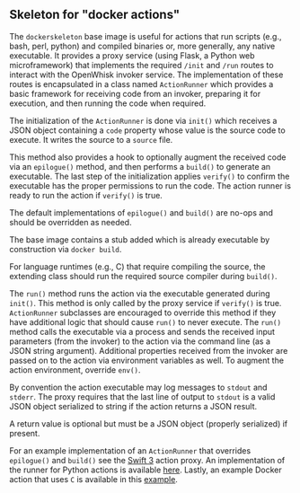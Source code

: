 <!--
#
# Licensed to the Apache Software Foundation (ASF) under one or more
# contributor license agreements.  See the NOTICE file distributed with
# this work for additional information regarding copyright ownership.
# The ASF licenses this file to You under the Apache License, Version 2.0
# (the "License"); you may not use this file except in compliance with
# the License.  You may obtain a copy of the License at
#
#     http://www.apache.org/licenses/LICENSE-2.0
#
# Unless required by applicable law or agreed to in writing, software
# distributed under the License is distributed on an "AS IS" BASIS,
# WITHOUT WARRANTIES OR CONDITIONS OF ANY KIND, either express or implied.
# See the License for the specific language governing permissions and
# limitations under the License.
#
-->

## Skeleton for "docker actions"

The `dockerskeleton` base image is useful for actions that run scripts (e.g., bash, perl, python) and compiled binaries or, more generally, any native executable. It provides a proxy service (using Flask, a Python web microframework) that implements the required `/init` and `/run` routes to interact with the OpenWhisk invoker service. The implementation of these routes is encapsulated in a class named `ActionRunner` which provides a basic framework for receiving code from an invoker, preparing it for execution, and then running the code when required.

The initialization of the `ActionRunner` is done via `init()` which receives a JSON object containing a `code` property whose value is the source code to execute. It writes the source to a `source` file.

This method also provides a hook to optionally augment the received code via an `epilogue()` method, and then performs a `build()` to generate an executable. The last step of the initialization applies `verify()` to confirm the executable has the proper permissions to run the code. The action runner is ready to run the action if `verify()` is true.

The default implementations of `epilogue()` and `build()` are no-ops and should be overridden as needed.

The base image contains a stub added which is already executable by construction via `docker build`.

For language runtimes (e.g., C) that require compiling the source, the extending class should run the required source compiler during `build()`.

The `run()` method runs the action via the executable generated during `init()`. This method is only called by the proxy service if `verify()` is true. `ActionRunner` subclasses are encouraged to override this method if they have additional logic that should cause `run()` to never execute. The `run()` method calls the executable via a process and sends the received input parameters (from the invoker) to the action via the command line (as a JSON string argument). Additional properties received from the invoker are passed on to the action via environment variables as well. To augment the action environment, override `env()`.

By convention the action executable may log messages to `stdout` and `stderr`. The proxy requires that the last line of output to `stdout` is a valid JSON object serialized to string if the action returns a JSON result.

A return value is optional but must be a JSON object (properly serialized) if present.

For an example implementation of an `ActionRunner` that overrides `epilogue()` and `build()` see the [Swift 3](../swift3Action/swift3runner.py) action proxy. An implementation of the runner for Python actions is available [here](https://github.com/apache/incubator-openwhisk-runtime-python/blob/master/core/pythonAction/pythonrunner.py). Lastly, an example Docker action that uses `C` is available in this [example](../../sdk/docker/Dockerfile).
